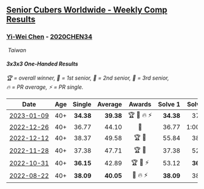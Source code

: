 <style>table {white-space: nowrap;}</style>
<link rel="stylesheet" type="text/css" href="/scw-comp/css/flags.css" />

## [Senior Cubers Worldwide - Weekly Comp Results](/scw-comp/results/)
### [Yi-Wei Chen](README.md) - [2020CHEN34](https://www.worldcubeassociation.org/persons/2020CHEN34?event=333oh)

<i class="flag flag-TW" />&nbsp;Taiwan

#### 3x3x3 One-Handed Results

<span style="white-space: nowrap;">🏆 = overall winner</span>, <span style="white-space: nowrap;">🥇 = 1st senior</span>, <span style="white-space: nowrap;">🥈 = 2nd senior</span>, <span style="white-space: nowrap;">🥉 = 3rd senior</span>, <span style="white-space: nowrap;">🔥 = PR average</span>, <span style="white-space: nowrap;">⚡ = PR single</span>.

| Date | Age | Single | Average | Awards | Solve 1 | Solve 2 | Solve 3 | Solve 4 | Solve 5 | Video |
| :--: | :--: | --: | --: | :--: | --: | --: | --: | --: | --: | :-- |
| [2023-01-09](../../results/2023-01-09/333oh.md) | 40+ | **34.38** | **39.38** | 🏆 🥇 🔥 ⚡ | **34.38** | 37.22 | 37.58 | 43.33 | 54.83 | [Desktop](https://www.facebook.com/events/4054783058080417/permalink/4064915270400529) / [Mobile](https://m.facebook.com/events/4054783058080417?view=permalink&id=4064915270400529) |
| [2022-12-26](../../results/2022-12-26/333oh.md) | 40+ | 36.77 | 44.10 | 🥇 | 36.77 | 1:00.13 | 54.77 | 38.06 | 39.48 | [Desktop](https://www.facebook.com/events/563573978559176/permalink/568904041359503) / [Mobile](https://m.facebook.com/events/563573978559176?view=permalink&id=568904041359503) |
| [2022-12-12](../../results/2022-12-12/333oh.md) | 40+ | 38.37 | 49.58 | 🏆 🥇 | 55.84 | 38.37 | 49.10 | 1:26.11 | 43.81 | [Desktop](https://www.facebook.com/events/1263750814207978/permalink/1268753770374349) / [Mobile](https://m.facebook.com/events/1263750814207978?view=permalink&id=1268753770374349) |
| [2022-11-28](../../results/2022-11-28/333oh.md) | 40+ | 37.38 | 47.71 | 🏆 🥇 | 37.38 | 52.03 | 47.06 | 44.03 | 58.98 | [Desktop](https://www.facebook.com/events/1541409726309933/permalink/1550307698753469) / [Mobile](https://m.facebook.com/events/1541409726309933?view=permalink&id=1550307698753469) |
| [2022-10-31](../../results/2022-10-31/333oh.md) | 40+ | **36.15** | 42.89 | 🏆 🥇 ⚡ | 53.12 | **36.15** | 36.98 | 38.58 | 1:01.48 | [Desktop](https://www.facebook.com/events/536496438309051/permalink/539681337990561) / [Mobile](https://m.facebook.com/events/536496438309051?view=permalink&id=539681337990561) |
| [2022-08-22](../../results/2022-08-22/333oh.md) | 40+ | **38.09** | **40.05** | 🥇 🔥 ⚡ | **38.09** | 38.86 | 54.34 | 41.46 | 39.84 | [Desktop](https://www.facebook.com/events/1050714292295463/permalink/1057518304948395) / [Mobile](https://m.facebook.com/events/1050714292295463?view=permalink&id=1057518304948395) |


<!-- Global site tag (gtag.js) - Google Analytics -->
<script async src="https://www.googletagmanager.com/gtag/js?id=UA-86348435-3"></script>
<script>window.dataLayer = window.dataLayer || []; function gtag() {dataLayer.push(arguments);} gtag('js', new Date()); gtag('config', 'UA-86348435-3');</script>
